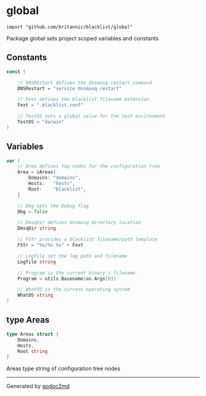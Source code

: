 
# global
    import "github.com/britannic/blacklist/global"

Package global sets project scoped variables and constants




## Constants
``` go
const (

    // DNSRestart defines the dnsmasq restart command
    DNSRestart = "service dnsmasq restart"

    // Fext defines the blacklist filename extension
    Fext = ".blacklist.conf"

    // TestOS sets a global value for the test environment
    TestOS = "darwin"
)
```

## Variables
``` go
var (
    // Area defines top nodes for the configuration tree
    Area = &Areas{
        Domains: "domains",
        Hosts:   "hosts",
        Root:    "blacklist",
    }

    // Dbg sets the Debug flag
    Dbg = false

    // DmsqDir defines dnsmasq directory location
    DmsqDir string

    // FStr provides a blacklist filename/path template
    FStr = "%v/%v.%v" + Fext

    // Logfile set the log path and filename
    Logfile string

    // Program is the current binary's filename
    Program = utils.Basename(os.Args[0])

    // WhatOS is the current operating system
    WhatOS string
)
```


## type Areas
``` go
type Areas struct {
    Domains,
    Hosts,
    Root string
}
```
Areas type string of configuration tree nodes

















- - -
Generated by [godoc2md](http://godoc.org/github.com/davecheney/godoc2md)